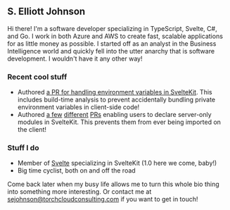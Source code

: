 
## S. Elliott Johnson

Hi there! I'm a software developer specializing in TypeScript, Svelte, C#, and Go. I work in both Azure and AWS to create fast, scalable applications for as little money as possible. I started off as an analyst in the Business Intelligence world and quickly fell into the utter anarchy that is software development. I wouldn't have it any other way!

### Recent cool stuff

- Authored [a PR for handling environment variables in SvelteKit](https://github.com/sveltejs/kit/pull/5663). This includes build-time analysis to prevent accidentally bundling private environment variables in client-side code!
- Authored [a few](https://github.com/sveltejs/kit/pull/6422) [different](https://github.com/sveltejs/kit/pull/6454) [PRs](https://github.com/sveltejs/kit/pull/6623) enabling users to declare server-only modules in SvelteKit. This prevents them from ever being imported on the client!

### Stuff I do

- Member of [Svelte](https://github.com/sveltejs) specializing in SvelteKit (1.0 here we come, baby!)
- Big time cyclist, both on and off the road

Come back later when my busy life allows me to turn this whole bio thing into something more interesting. Or contact me at sejohnson@torchcloudconsulting.com if you want to get in touch!
